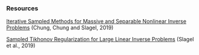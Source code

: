 ### Resources

[Iterative Sampled Methods for Massive and Separable Nonlinear Inverse Problems](https://par.nsf.gov/servlets/purl/10108292) 
(Chung, Chung and Slagel, 2019)

[Sampled Tikhonov Regularization for Large Linear Inverse Problems](https://arxiv.org/abs/1812.06165) 
(Slagel et al., 2019)



